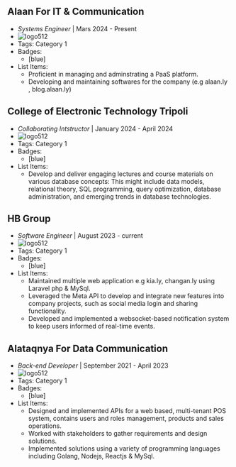 ## Alaan For IT & Communication
- *Systems Engineer* | Mars 2024 - Present
- ![logo512](https://i.imgur.com/k5KJVUO.png)
- Tags: Category 1
- Badges:
  -  [blue]
- List Items:
  - Proficient in managing and adminstrating a PaaS platform.
  - Developing and maintaining softwares for the company (e.g alaan.ly , blog.alaan.ly)



## College of Electronic Technology Tripoli
- *Collaborating Intstructor* | January 2024 - April 2024
- ![logo512](https://i.imgur.com/iDkOFNR.png)
- Tags: Category 1
- Badges:
  -  [blue]
- List Items:
  - Develop and deliver engaging lectures and course materials on various database concepts: This might include data models, relational theory, SQL programming, query optimization, database administration, and emerging trends in database technologies.

## HB Group
- *Software Engineer* | August 2023 - current
- ![logo512](https://external-content.duckduckgo.com/iu/?u=https%3A%2F%2Fmedia-exp1.licdn.com%2Fdms%2Fimage%2FC560BAQH2Q1f-ODeBqA%2Fcompany-logo_200_200%2F0%2F1519884794596%3Fe%3D2159024400%26v%3Dbeta%26t%3Daomg_3o6-hX0vM2DXPXnisJDsPnOyMwklIyBr2Q956E&f=1&nofb=1&ipt=73738bc0093eb5e7b81bc44cfb13d32e2cfc6bbcd8c248c2c30e3729d09aa28e&ipo=images)
- Tags: Category 1
- Badges:
  -  [blue]
- List Items:
  - Maintained multiple web application e.g kia.ly, changan.ly using Laravel php & MySql.
  - Leveraged the Meta API to develop and integrate new features into company projects, such as social media login and sharing functionality.
  - Developed and implemented a websocket-based notification system to keep users informed of real-time events.

## Alataqnya For Data Communication
- *Back-end Developer* | September 2021 - April 2023
- ![logo512](assets/altaqnya_logo.jpeg)
- Tags: Category 1
- Badges:
  -  [blue]
- List Items:
  - Designed and implemented APIs for a web based, multi-tenant POS system, contains users and roles management, products and sales
operations.
  - Worked with stakeholders to gather requirements and design solutions.
  - Implemented solutions using a variety of programming languages including Golang, Nodejs, Reactjs & MySql.
